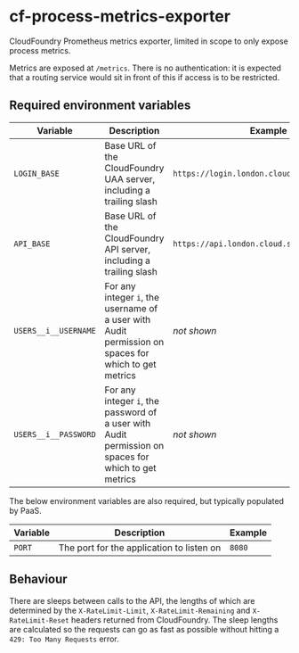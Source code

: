 # cf-process-metrics-exporter

CloudFoundry Prometheus metrics exporter, limited in scope to only expose process metrics.

Metrics are exposed at `/metrics`. There is no authentication: it is expected that a routing service would sit in front of this if access is to be restricted.


## Required environment variables

| Variable              | Description | Example |
| ---                   | ---         | ---     |
| `LOGIN_BASE`          | Base URL of the CloudFoundry UAA server, including a trailing slash | `https://login.london.cloud.service.gov.uk/`
| `API_BASE`            | Base URL of the CloudFoundry API server, including a trailing slash | `https://api.london.cloud.service.gov.uk/`
| `USERS__i__USERNAME`  | For any integer `i`, the username of a user with Audit permission on spaces for which to get metrics | _not shown_
| `USERS__i__PASSWORD`  | For any integer `i`, the password of a user with Audit permission on spaces for which to get metrics | _not shown_


The below environment variables are also required, but typically populated by PaaS.

| Variable        | Description | Example |
| ---             | ---         | ---     |
| `PORT`          | The port for the application to listen on | `8080`


## Behaviour

There are sleeps between calls to the API, the lengths of which are determined by the `X-RateLimit-Limit`, `X-RateLimit-Remaining` and `X-RateLimit-Reset` headers returned from CloudFoundry. The sleep lengths are calculated so the requests can go as fast as possible without hitting a `429: Too Many Requests` error.
